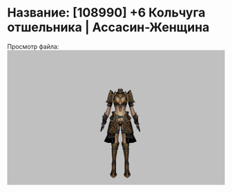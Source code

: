 # Название: [108990] +6 Кольчуга отшельника | Ассасин-Женщина

Просмотр файла:
![p070033.png](p070033.png)